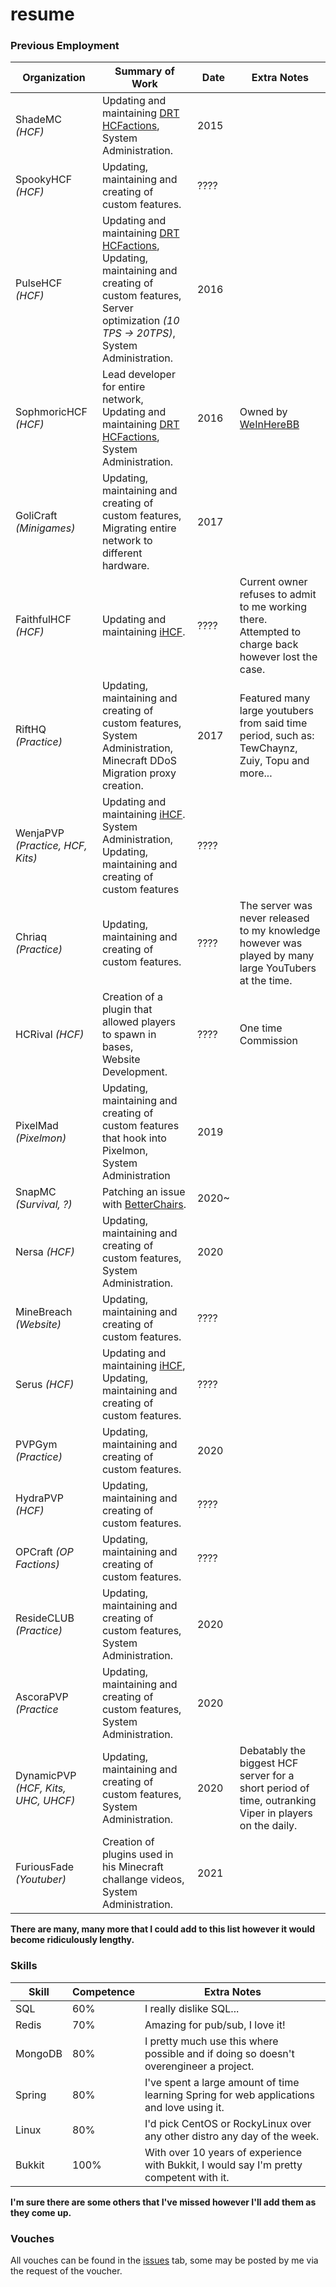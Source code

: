 # resume

### Previous Employment
Organization | Summary of Work | Date | Extra Notes
------------ | --------------- | ---- | -----------
ShadeMC *(HCF)* | Updating and maintaining [DRT HCFactions](https://github.com/drtshock/HCFactions), </br> System Administration. | 2015
SpookyHCF *(HCF)* | Updating, maintaining and creating of custom features. | ????
PulseHCF *(HCF)* | Updating and maintaining [DRT HCFactions](https://github.com/drtshock/HCFactions), </br> Updating, maintaining and creating of custom features, </br> Server optimization *(10 TPS -> 20TPS)*, </br> System Administration. </br>  | 2016
SophmoricHCF *(HCF)* | Lead developer for entire network, </br> Updating and maintaining [DRT HCFactions](https://github.com/drtshock/HCFactions), </br> System Administration. | 2016 | Owned by [WeInHereBB](https://www.youtube.com/user/WeInHereBB)
GoliCraft *(Minigames)* | Updating, maintaining and creating of custom features, </br> Migrating entire network to different hardware. </br>   | 2017
FaithfulHCF *(HCF)* | Updating and maintaining [iHCF](https://github.com/IPVP-MC/iHCF). | ???? | Current owner refuses to admit to me working there. </br> Attempted to charge back however lost the case.
RiftHQ *(Practice)* | Updating, maintaining and creating of custom features, </br> System Administration, </br> Minecraft DDoS Migration proxy creation. | 2017 | Featured many large youtubers from said time period, such as: </br> TewChaynz, Zuiy, Topu and more...
WenjaPVP *(Practice, HCF, Kits)* | Updating and maintaining [iHCF](https://github.com/IPVP-MC/iHCF). </br> System Administration, </br> Updating, maintaining and creating of custom features | ????
Chriaq *(Practice)* | Updating, maintaining and creating of custom features. | ???? | The server was never released to my knowledge however was played by many large YouTubers at the time.
HCRival *(HCF)* | Creation of a plugin that allowed players to spawn in bases, </br> Website Development. | ???? | One time Commission
PixelMad *(Pixelmon)* | Updating, maintaining and creating of custom features that hook into Pixelmon, </br> System Administration | 2019
SnapMC *(Survival, ?)* | Patching an issue with [BetterChairs](https://github.com/BlackScarx/BetterChairs). | 2020~
Nersa *(HCF)* | Updating, maintaining and creating of custom features, </br> System Administration. | 2020
MineBreach *(Website)* | Updating, maintaining and creating of custom features. | ????
Serus *(HCF)* | Updating and maintaining [iHCF](https://github.com/IPVP-MC/iHCF), </br> Updating, maintaining and creating of custom features. | ????
PVPGym *(Practice)* | Updating, maintaining and creating of custom features. | 2020
HydraPVP *(HCF)* | Updating, maintaining and creating of custom features. | ????
OPCraft *(OP Factions)* | Updating, maintaining and creating of custom features. | ????
ResideCLUB *(Practice)* | Updating, maintaining and creating of custom features, </br> System Administration. | 2020
AscoraPVP *(Practice* | Updating, maintaining and creating of custom features, </br> System Administration. | 2020
DynamicPVP *(HCF, Kits, UHC, UHCF)* | Updating, maintaining and creating of custom features, </br> System Administration. | 2020 | Debatably the biggest HCF server for a short period of time, outranking Viper in players on the daily.
FuriousFade *(Youtuber)* | Creation of plugins used in his Minecraft challange videos, </br> System Administration. | 2021

__There are many, many more that I could add to this list however it would become ridiculously lengthy.__

### Skills
Skill | Competence | Extra Notes
----- | ---------- | -----------
SQL | 60% | I really dislike SQL...
Redis | 70% | Amazing for pub/sub, I love it!
MongoDB | 80% | I pretty much use this where possible and if doing so doesn't overengineer a project.
Spring | 80% | I've spent a large amount of time learning Spring for web applications and love using it.
Linux | 80% | I'd pick CentOS or RockyLinux over any other distro any day of the week.
Bukkit | 100% | With over 10 years of experience with Bukkit, I would say I'm pretty competent with it.


__I'm sure there are some others that I've missed however I'll add them as they come up.__

### Vouches
All vouches can be found in the [issues](https://github.com/puttydotexe/resume/issues) tab, some may be posted by me via the request of the voucher.

